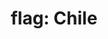 ---
layout: flags
title: "flag: Chile"
emoji: flag_chile
permalink: 🇨🇱.html
image: assets/img/3moji/flag_chile.png
---